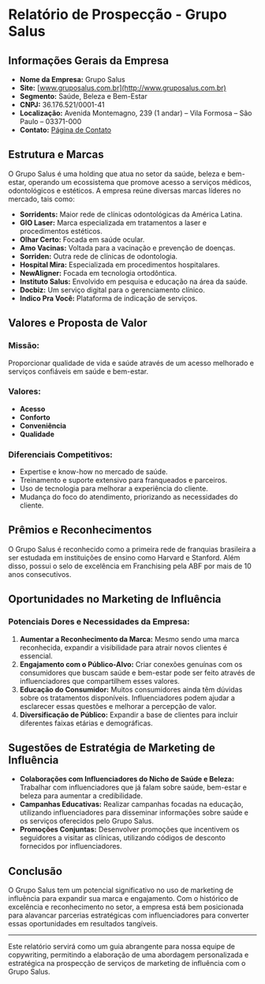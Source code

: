 # Relatório de Prospecção - Grupo Salus

## Informações Gerais da Empresa
- **Nome da Empresa:** Grupo Salus
- **Site:** [www.gruposalus.com.br](http://www.gruposalus.com.br)
- **Segmento:** Saúde, Beleza e Bem-Estar
- **CNPJ:** 36.176.521/0001-41
- **Localização:** Avenida Montemagno, 239 (1 andar) – Vila Formosa – São Paulo – 03371-000
- **Contato:** [Página de Contato](https://gruposalus.com.br/contato/)

## Estrutura e Marcas
O Grupo Salus é uma holding que atua no setor da saúde, beleza e bem-estar, operando um ecossistema que promove acesso a serviços médicos, odontológicos e estéticos. A empresa reúne diversas marcas líderes no mercado, tais como:
- **Sorridents:** Maior rede de clínicas odontológicas da América Latina.
- **GIO Laser:** Marca especializada em tratamentos a laser e procedimentos estéticos.
- **Olhar Certo:** Focada em saúde ocular.
- **Amo Vacinas:** Voltada para a vacinação e prevenção de doenças.
- **Sorriden:** Outra rede de clínicas de odontologia.
- **Hospital Mira:** Especializada em procedimentos hospitalares.
- **NewAligner:** Focada em tecnologia ortodôntica.
- **Instituto Salus:** Envolvido em pesquisa e educação na área da saúde.
- **Docbiz:** Um serviço digital para o gerenciamento clínico.
- **Indico Pra Você:** Plataforma de indicação de serviços.

## Valores e Proposta de Valor
### Missão:
Proporcionar qualidade de vida e saúde através de um acesso melhorado e serviços confiáveis em saúde e bem-estar.

### Valores:
- **Acesso**
- **Conforto**
- **Conveniência**
- **Qualidade**

### Diferenciais Competitivos:
- Expertise e know-how no mercado de saúde.
- Treinamento e suporte extensivo para franqueados e parceiros.
- Uso de tecnologia para melhorar a experiência do cliente.
- Mudança do foco do atendimento, priorizando as necessidades do cliente.

## Prêmios e Reconhecimentos
O Grupo Salus é reconhecido como a primeira rede de franquias brasileira a ser estudada em instituições de ensino como Harvard e Stanford. Além disso, possui o selo de excelência em Franchising pela ABF por mais de 10 anos consecutivos.

## Oportunidades no Marketing de Influência
### Potenciais Dores e Necessidades da Empresa:
1. **Aumentar a Reconhecimento da Marca:** Mesmo sendo uma marca reconhecida, expandir a visibilidade para atrair novos clientes é essencial.
2. **Engajamento com o Público-Alvo:** Criar conexões genuínas com os consumidores que buscam saúde e bem-estar pode ser feito através de influenciadores que compartilhem esses valores.
3. **Educação do Consumidor:** Muitos consumidores ainda têm dúvidas sobre os tratamentos disponíveis. Influenciadores podem ajudar a esclarecer essas questões e melhorar a percepção de valor.
4. **Diversificação de Público:** Expandir a base de clientes para incluir diferentes faixas etárias e demográficas.

## Sugestões de Estratégia de Marketing de Influência
- **Colaborações com Influenciadores do Nicho de Saúde e Beleza:** Trabalhar com influenciadores que já falam sobre saúde, bem-estar e beleza para aumentar a credibilidade.
- **Campanhas Educativas:** Realizar campanhas focadas na educação, utilizando influenciadores para disseminar informações sobre saúde e os serviços oferecidos pelo Grupo Salus.
- **Promoções Conjuntas:** Desenvolver promoções que incentivem os seguidores a visitar as clínicas, utilizando códigos de desconto fornecidos por influenciadores.

## Conclusão
O Grupo Salus tem um potencial significativo no uso de marketing de influência para expandir sua marca e engajamento. Com o histórico de excelência e reconhecimento no setor, a empresa está bem posicionada para alavancar parcerias estratégicas com influenciadores para converter essas oportunidades em resultados tangíveis.

--- 

Este relatório servirá como um guia abrangente para nossa equipe de copywriting, permitindo a elaboração de uma abordagem personalizada e estratégica na prospecção de serviços de marketing de influência com o Grupo Salus.